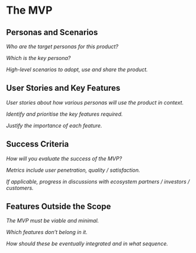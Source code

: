 # The MVP

## Personas and Scenarios

*Who are the target personas for this product?*

*Which is the key persona?*

*High-level scenarios to adopt, use and share the product.*

## User Stories and Key Features

*User stories about how various personas will use the product in context.*

*Identify and prioritise the key features required.*

*Justify the importance of each feature.*

## Success Criteria

*How will you evaluate the success of the MVP?*

*Metrics include user penetration, quality / satisfaction.*

*If applicable, progress in discussions with ecosystem partners / investors / customers.*

## Features Outside the Scope

*The MVP must be viable and minimal.*

*Which features don’t belong in it.*

*How should these be eventually integrated and in what sequence.*

